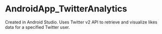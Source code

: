 # AndroidApp_TwitterAnalytics
Created in Android Studio. Uses Twitter v2 API to retrieve and visualize likes data for a specified Twitter user.
